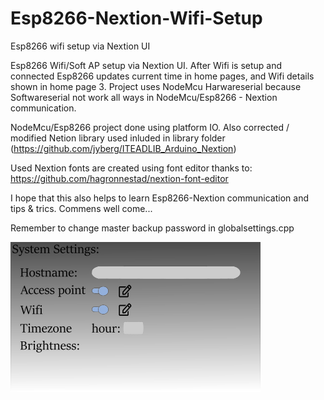 # Esp8266-Nextion-Wifi-Setup
Esp8266 wifi setup via Nextion UI

Esp8266 Wifi/Soft AP setup via Nextion UI.
After Wifi is setup and connected Esp8266 updates current time in home pages, and Wifi details shown in home page 3.
Project uses NodeMcu Harwareserial because Softwareserial not work all ways in NodeMcu/Esp8266 - Nextion communication.

NodeMcu/Esp8266 project done using platform IO. Also corrected / modified Netion library used inluded in library folder (https://github.com/jyberg/ITEADLIB_Arduino_Nextion)

Used Nextion fonts are created using font editor thanks to: https://github.com/hagronnestad/nextion-font-editor

I hope that this also helps to learn Esp8266-Nextion communication and tips & trics. Commens well come...

Remember to change master backup password in globalsettings.cpp

![Screenshot](/Nextion/pictures/SystemSettings.bmp)

